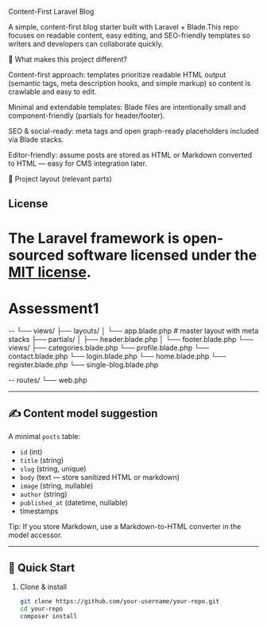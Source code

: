 Content-First Laravel Blog

A simple, content-first blog starter built with Laravel + Blade.This repo focuses on readable content, easy editing, and SEO-friendly templates so writers and developers can collaborate quickly.

🔎 What makes this project different?

Content-first approach: templates prioritize readable HTML output (semantic tags, meta description hooks, and simple markup) so content is crawlable and easy to edit.

Minimal and extendable templates: Blade files are intentionally small and component-friendly (partials for header/footer).

SEO & social-ready: meta tags and open graph-ready placeholders included via Blade stacks.

Editor-friendly: assume posts are stored as HTML or Markdown converted to HTML — easy for CMS integration later.

📂 Project layout (relevant parts)

## License

The Laravel framework is open-sourced software licensed under the [MIT license](https://opensource.org/licenses/MIT).
=======

# Assessment1

--
└── views/
├── layouts/
│ └── app.blade.php # master layout with meta stacks
├── partials/
│ ├── header.blade.php
│ └── footer.blade.php
└── views/
├── categories.blade.php
└── profile.blade.php
└── contact.blade.php
└── login.blade.php
└── home.blade.php
└── register.blade.php
└── single-blog.blade.php

--
routes/
└── web.php

---

## ✍️ Content model suggestion

A minimal `posts` table:

- `id` (int)
- `title` (string)
- `slug` (string, unique)
- `body` (text — store sanitized HTML or markdown)
- `image` (string, nullable)
- `author` (string)
- `published_at` (datetime, nullable)
- timestamps

Tip: If you store Markdown, use a Markdown-to-HTML converter in the model accessor.

---

## 🚀 Quick Start

1. Clone & install
   ```bash
   git clone https://github.com/your-username/your-repo.git
   cd your-repo
   composer install
